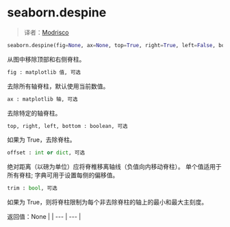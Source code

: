 # seaborn.despine

> 译者：[Modrisco](https://github.com/Modrisco)

```py
seaborn.despine(fig=None, ax=None, top=True, right=True, left=False, bottom=False, offset=None, trim=False)
```

从图中移除顶部和右侧脊柱。

```py
fig : matplotlib 值, 可选
```

去除所有轴脊柱，默认使用当前数值。

```py
ax : matplotlib 轴, 可选
```

去除特定的轴脊柱。

```py
top, right, left, bottom : boolean, 可选
```

如果为 True，去除脊柱。

```py
offset : int or dict, 可选
```

绝对距离（以磅为单位）应将脊椎移离轴线（负值向内移动脊柱）。 单个值适用于所有脊柱; 字典可用于设置每侧的偏移值。

```py
trim : bool, 可选
```

如果为 True，则将脊柱限制为每个非去除脊柱的轴上的最小和最大主刻度。

返回值：None |
| --- | --- |
